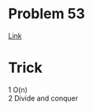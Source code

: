 # Problem 53
[Link](https://leetcode.com/problems/maximum-subarray/description/)

# Trick
1 O(n)  
2 Divide and conquer
